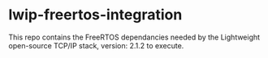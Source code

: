 # lwip-freertos-integration
This repo contains the FreeRTOS dependancies needed by the Lightweight open-source TCP/IP stack, version: 2.1.2 to execute.
